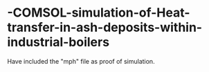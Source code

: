 # -COMSOL-simulation-of-Heat-transfer-in-ash-deposits-within-industrial-boilers

Have included the "mph" file as proof of simulation. 

